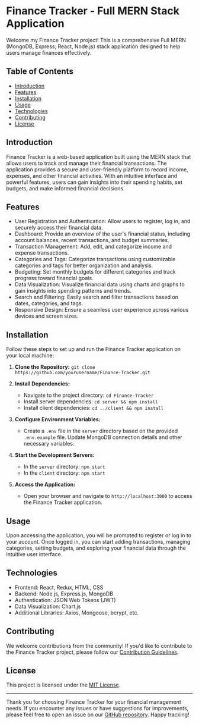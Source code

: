 # Finance Tracker - Full MERN Stack Application

Welcome my Finance Tracker project! This is a comprehensive Full MERN (MongoDB, Express, React, Node.js) stack application designed to help users manage finances effectively.

## Table of Contents

- [Introduction](#introduction)
- [Features](#features)
- [Installation](#installation)
- [Usage](#usage)
- [Technologies](#technologies)
- [Contributing](#contributing)
- [License](#license)

## Introduction

Finance Tracker is a web-based application built using the MERN stack that allows users to track and manage their financial transactions. The application provides a secure and user-friendly platform to record income, expenses, and other financial activities. With an intuitive interface and powerful features, users can gain insights into their spending habits, set budgets, and make informed financial decisions.

## Features

- User Registration and Authentication: Allow users to register, log in, and securely access their financial data.
- Dashboard: Provide an overview of the user's financial status, including account balances, recent transactions, and budget summaries.
- Transaction Management: Add, edit, and categorize income and expense transactions.
- Categories and Tags: Categorize transactions using customizable categories and tags for better organization and analysis.
- Budgeting: Set monthly budgets for different categories and track progress toward financial goals.
- Data Visualization: Visualize financial data using charts and graphs to gain insights into spending patterns and trends.
- Search and Filtering: Easily search and filter transactions based on dates, categories, and tags.
- Responsive Design: Ensure a seamless user experience across various devices and screen sizes.

## Installation

Follow these steps to set up and run the Finance Tracker application on your local machine:

1. **Clone the Repository:** `git clone https://github.com/yourusername/Finance-Tracker.git`

2. **Install Dependencies:**
   - Navigate to the project directory: `cd Finance-Tracker`
   - Install server dependencies: `cd server && npm install`
   - Install client dependencies: `cd ../client && npm install`

3. **Configure Environment Variables:**
   - Create a `.env` file in the `server` directory based on the provided `.env.example` file. Update MongoDB connection details and other necessary variables.

4. **Start the Development Servers:**
   - In the `server` directory: `npm start`
   - In the `client` directory: `npm start`

5. **Access the Application:**
   - Open your browser and navigate to `http://localhost:3000` to access the Finance Tracker application.

## Usage

Upon accessing the application, you will be prompted to register or log in to your account. Once logged in, you can start adding transactions, managing categories, setting budgets, and exploring your financial data through the intuitive user interface.

## Technologies

- Frontend: React, Redux, HTML, CSS
- Backend: Node.js, Express.js, MongoDB
- Authentication: JSON Web Tokens (JWT)
- Data Visualization: Chart.js
- Additional Libraries: Axios, Mongoose, bcrypt, etc.

## Contributing

We welcome contributions from the community! If you'd like to contribute to the Finance Tracker project, please follow our [Contribution Guidelines](CONTRIBUTING.md).

## License

This project is licensed under the [MIT License](LICENSE).

---

Thank you for choosing Finance Tracker for your financial management needs. If you encounter any issues or have suggestions for improvements, please feel free to open an issue on our [GitHub repository](https://github.com/yourusername/Finance-Tracker). Happy tracking!
